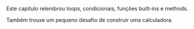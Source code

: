 Este capítulo relembrou loops, condicionais, funções built-ins e methods.

Também trouxe um pequeno desafio de construir uma calculadora.
